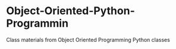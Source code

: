 # Object-Oriented-Python-Programmin
Class materials from Object Oriented Programming Python classes
